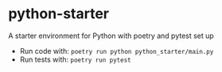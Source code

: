 # python-starter
A starter environment for Python with poetry and pytest set up

* Run code with: `poetry run python python_starter/main.py`
* Run tests with: `poetry run pytest`